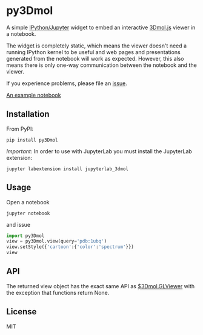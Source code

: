 py3Dmol
=======

A simple [IPython/Jupyter](http://jupyter.org/) widget to
embed an interactive [3Dmol.js](http://3dmol.org) viewer in a notebook.

The widget is completely static, which means the viewer doesn't need a running
IPython kernel to be useful and web pages and presentations generated from
the notebook will work as expected.  However, this also means there is only
one-way communication between the notebook and the viewer.

If you experience problems, please file 
an [issue](https://github.com/3dmol/3Dmol.js/issues).


[An example notebook](http://nbviewer.jupyter.org/github/3dmol/3Dmol.js/blob/master/py3Dmol/examples.ipynb)

Installation
------------

From PyPI:

    pip install py3Dmol


*Important:* In order to use with JupyterLab you must install the JupyterLab extension:

    jupyter labextension install jupyterlab_3dmol



Usage
-----

Open a notebook

    jupyter notebook

and issue

```Python
import py3Dmol
view = py3Dmol.view(query='pdb:1ubq')
view.setStyle({'cartoon':{'color':'spectrum'}})
view
```

API
---

The returned view object has the exact same API as [$3Dmol.GLViewer](https://3dmol.org/doc/GLViewer.html)
with the exception that functions return None.


License
-------

MIT

